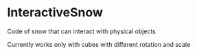 # InteractiveSnow
Code of snow that can interact with physical objects

Currently works only with cubes with different rotation and scale
